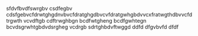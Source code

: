sfdvfbvdfswrgbv csdfegbv cdsfgebvcfdrwtghgdnvbvcfdratghgdbvcvfdratgwhgbdvvcxfratwgthdbvvcfdtrgwth vcvdftgb cdftrwghbgn bcdfwtgheng bcdfgwhtegn bcvdsgrwhtgbdvdsrgheg vcdrgb sdrtghbdvftwggd
ddfd
dfgvbvfd
dfdf
